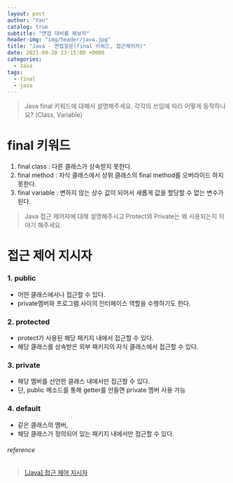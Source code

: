 ```yaml
---
layout: post
author: "Yan"
catalog: true
subtitle: "면접 대비를 해보자"
header-img: "img/header/java.jpg"
title: "Java - 면접질문(final 키워드, 접근제어자)"
date: 2021-09-28 23:15:08 +0000
categories:
  - Java
tags:
  - final
  - java
---
```


> Java final 키워드에 대해서 설명해주세요. 각각의 쓰임에 따라 어떻게 동작하나요? (Class, Variable)

# final 키워드

1. final class : 다른 클래스가 상속받지 못한다.
2. final method : 자식 클래스에서 상위 클래스의 final method를 오버라이드 하지 못한다.
3. final variable : 변하지 않는 상수 값이 되어서 새롭게 값을 할당할 수 없는 변수가 된다.

> Java 접근 제어자에 대해 설명해주시고 Protect와 Private는 왜 사용되는지 이야기 해주세요.

# 접근 제어 지시자

### 1. public

- 어떤 클래스에서나 접근할 수 있다.  
- private멤버와 프로그램 사이의 인터페이스 역할을 수행하기도 한다.

### 2. protected

- protect가 사용된 해당 패키지 내에서 접근할 수 있다.
- 해당 클래스를 상속받은 외부 패키지의 자식 클래스에서 접근할 수 있다.

### 3. private

- 해당 멤버를 선언한 클래스 내에서만 접근할 수 있다.
- 단, public 메소드를 통해 getter를 만들면 private 멤버 사용 가능

### 4. default

- 같은 클래스의 멤버,
- 해당 클래스가 정의되어 있는 패키지 내에서만 접근할 수 있다.

###### reference 
> [[Java] 접근 제어 지시자](https://github.com/WooVictory/Ready-For-Tech-Interview/blob/master/Java/%5BJava%5D%20%EC%A0%91%EA%B7%BC%20%EC%A0%9C%EC%96%B4%20%EC%A7%80%EC%8B%9C%EC%9E%90.md)  